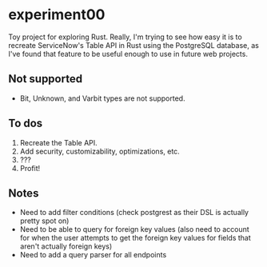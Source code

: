 # experiment00

Toy project for exploring Rust. Really, I'm trying to see how easy it is to recreate ServiceNow's Table API in Rust using the PostgreSQL database, as I've found that feature to be useful enough to use in future web projects.

## Not supported

- Bit, Unknown, and Varbit types are not supported.

## To dos

1. Recreate the Table API.
1. Add security, customizability, optimizations, etc.
1. ???
1. Profit!

## Notes

- Need to add filter conditions (check postgrest as their DSL is actually pretty spot on)
- Need to be able to query for foreign key values (also need to account for when the user attempts to get the foreign key values for fields that aren't actually foreign keys)
- Need to add a query parser for all endpoints
